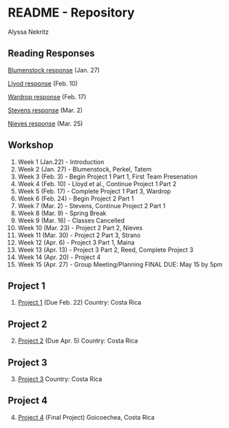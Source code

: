# README - Repository
Alyssa Nekritz



## Reading Responses
[Blumenstock response](https://alyssanekk.github.io/index/blumenstock) (Jan. 27)

[Llyod response](https://alyssanekk.github.io/index/lloyd) (Feb. 10)

[Wardrop response](https://alyssanekk.github.io/index/wardrop) (Feb. 17)

[Stevens response](https://alyssanekk.github.io/index/stevens) (Mar. 2)

[Nieves response](https://alyssanekk.github.io/index/nieves) (Mar. 25)

## Workshop

1. Week 1 (Jan.22) - Introduction
2. Week 2 (Jan. 27) - Blumenstock, Perkel, Tatem
3. Week 3 (Feb. 3) - Begin Project 1 Part 1, First Team Presenation
4. Week 4 (Feb. 10) - Lloyd et al., Continue Project 1 Part 2
5. Week 5 (Feb. 17) - Complete Project 1 Part 3, Wardrop
6. Week 6 (Feb. 24) - Begin Project 2 Part 1
7. Week 7 (Mar. 2) - Stevens, Continue Project 2 Part 1
8. Week 8 (Mar. 9) - Spring Break
9. Week 9 (Mar. 16) - Classes Cancelled
10. Week 10 (Mar. 23) - Project 2 Part 2, Nieves
11. Week 11 (Mar. 30) - Project 2 Part 3, Strano
12. Week 12 (Apr. 6) - Project 3 Part 1, Maina
13. Week 13 (Apr. 13) - Project 3 Part 2, Reed, Complete Project 3
14. Week 14 (Apr. 20) - Project 4
15. Week 15 (Apr. 27) - Group Meeting/Planning
FINAL DUE: May 15 by 5pm

## Project 1

1. [Project 1](https://alyssanekk.github.io/index/project1) (Due Feb. 22) Country: Costa Rica


## Project 2

2. [Project 2](https://alyssanekk.github.io/index/project2) (Due Apr. 5) Country: Costa Rica

## Project 3

3. [Project 3](https://alyssanekk.github.io/index/project3) Country: Costa Rica

## Project 4
4. [Project 4](https://alyssanekk.github.io/index/project4) (Final Project) Goicoechea, Costa Rica
